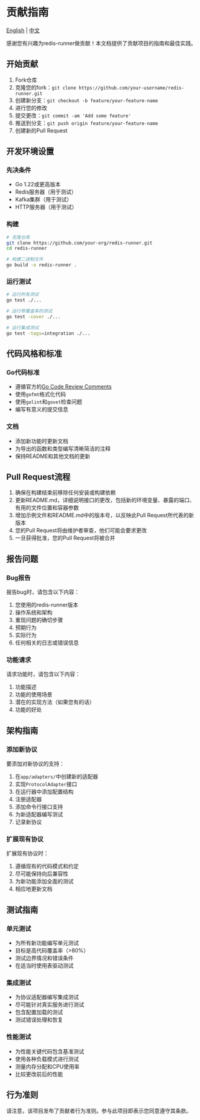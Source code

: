 # 贡献指南

[English](contributing.md) | [中文](contributing.zh.md)

感谢您有兴趣为redis-runner做贡献！本文档提供了贡献项目的指南和最佳实践。

## 开始贡献

1. Fork仓库
2. 克隆您的fork：`git clone https://github.com/your-username/redis-runner.git`
3. 创建新分支：`git checkout -b feature/your-feature-name`
4. 进行您的修改
5. 提交更改：`git commit -am 'Add some feature'`
6. 推送到分支：`git push origin feature/your-feature-name`
7. 创建新的Pull Request

## 开发环境设置

### 先决条件

- Go 1.22或更高版本
- Redis服务器（用于测试）
- Kafka集群（用于测试）
- HTTP服务器（用于测试）

### 构建

```bash
# 克隆仓库
git clone https://github.com/your-org/redis-runner.git
cd redis-runner

# 构建二进制文件
go build -o redis-runner .
```

### 运行测试

```bash
# 运行所有测试
go test ./...

# 运行带覆盖率的测试
go test -cover ./...

# 运行集成测试
go test -tags=integration ./...
```

## 代码风格和标准

### Go代码标准

- 遵循官方的[Go Code Review Comments](https://github.com/golang/go/wiki/CodeReviewComments)
- 使用`gofmt`格式化代码
- 使用`golint`和`govet`检查问题
- 编写有意义的提交信息

### 文档

- 添加新功能时更新文档
- 为导出的函数和类型编写清晰简洁的注释
- 保持README和其他文档的更新

## Pull Request流程

1. 确保在构建结束前移除任何安装或构建依赖
2. 更新README.md，详细说明接口的更改，包括新的环境变量、暴露的端口、有用的文件位置和容器参数
3. 增加示例文件和README.md中的版本号，以反映此Pull Request所代表的新版本
4. 您的Pull Request将由维护者审查，他们可能会要求更改
5. 一旦获得批准，您的Pull Request将被合并

## 报告问题

### Bug报告

报告bug时，请包含以下内容：

1. 您使用的redis-runner版本
2. 操作系统和架构
3. 重现问题的确切步骤
4. 预期行为
5. 实际行为
6. 任何相关的日志或错误信息

### 功能请求

请求功能时，请包含以下内容：

1. 功能描述
2. 功能的使用场景
3. 潜在的实现方法（如果您有的话）
4. 功能的好处

## 架构指南

### 添加新协议

要添加对新协议的支持：

1. 在`app/adapters/`中创建新的适配器
2. 实现`ProtocolAdapter`接口
3. 在运行器中添加配置结构
4. 注册适配器
5. 添加命令行接口支持
6. 为新适配器编写测试
7. 记录新协议

### 扩展现有协议

扩展现有协议时：

1. 遵循现有的代码模式和约定
2. 尽可能保持向后兼容性
3. 为新功能添加全面的测试
4. 相应地更新文档

## 测试指南

### 单元测试

- 为所有新功能编写单元测试
- 目标是高代码覆盖率（>80%）
- 测试边界情况和错误条件
- 在适当时使用表驱动测试

### 集成测试

- 为协议适配器编写集成测试
- 尽可能针对真实服务进行测试
- 包含配置加载的测试
- 测试错误处理和恢复

### 性能测试

- 为性能关键代码包含基准测试
- 使用各种负载模式进行测试
- 测量内存分配和CPU使用率
- 比较更改前后的性能

## 行为准则

请注意，该项目发布了贡献者行为准则。参与此项目即表示您同意遵守其条款。